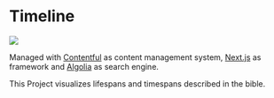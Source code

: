 # Timeline

![](https://api.checklyhq.com/v1/badges/checks/f290fe55-fa43-4be3-9b62-03ed2e5b67bf?style=flat&theme=default)

Managed with [Contentful](https://www.contentful.com/) as content management system, [Next.js](https://nextjs.org/) as framework and [Algolia](https://www.algolia.com/) as search engine.

This Project visualizes lifespans and timespans described in the bible.
